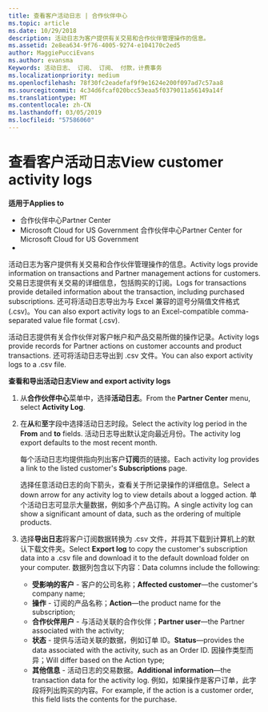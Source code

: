 ```yaml
---
title: 查看客户活动日志 | 合作伙伴中心
ms.topic: article
ms.date: 10/29/2018
description: 活动日志为客户提供有关交易和合作伙伴管理操作的信息。
ms.assetid: 2e8ea634-9f76-4005-9274-e104170c2ed5
author: MaggiePucciEvans
ms.author: evansma
Keywords: 活动日志、 订阅、 订阅、 付款，计费事务
ms.localizationpriority: medium
ms.openlocfilehash: 78f30fc2eadefaf9f9e1624e200f097ad7c57aa8
ms.sourcegitcommit: 4c34d6fcaf020bcc53eaa5f0379011a56149a14f
ms.translationtype: MT
ms.contentlocale: zh-CN
ms.lasthandoff: 03/05/2019
ms.locfileid: "57586060"
---
```

# <a name="view-customer-activity-logs"></a><span data-ttu-id="b67aa-104">查看客户活动日志</span><span class="sxs-lookup"><span data-stu-id="b67aa-104">View customer activity logs</span></span>

<span data-ttu-id="b67aa-105">**适用于**</span><span class="sxs-lookup"><span data-stu-id="b67aa-105">**Applies to**</span></span>

-  <span data-ttu-id="b67aa-106">合作伙伴中心</span><span class="sxs-lookup"><span data-stu-id="b67aa-106">Partner Center</span></span>
-  <span data-ttu-id="b67aa-107">Microsoft Cloud for US Government 合作伙伴中心</span><span class="sxs-lookup"><span data-stu-id="b67aa-107">Partner Center for Microsoft Cloud for US Government</span></span>
-  


<span data-ttu-id="b67aa-108">活动日志为客户提供有关交易和合作伙伴管理操作的信息。</span><span class="sxs-lookup"><span data-stu-id="b67aa-108">Activity logs provide information on transactions and Partner management actions for customers.</span></span> <span data-ttu-id="b67aa-109">交易日志提供有关交易的详细信息，包括购买的订阅。</span><span class="sxs-lookup"><span data-stu-id="b67aa-109">Logs for transactions provide detailed information about the transaction, including purchased subscriptions.</span></span> <span data-ttu-id="b67aa-110">还可将活动日志导出为与 Excel 兼容的逗号分隔值文件格式 (.csv)。</span><span class="sxs-lookup"><span data-stu-id="b67aa-110">You can also export activity logs to an Excel-compatible comma-separated value file format (.csv).</span></span>

<span data-ttu-id="b67aa-111">活动日志提供有关合作伙伴对客户帐户和产品交易所做的操作记录。</span><span class="sxs-lookup"><span data-stu-id="b67aa-111">Activity logs provide records for Partner actions on customer accounts and product transactions.</span></span> <span data-ttu-id="b67aa-112">还可将活动日志导出到 .csv 文件。</span><span class="sxs-lookup"><span data-stu-id="b67aa-112">You can also export activity logs to a .csv file.</span></span>

<span data-ttu-id="b67aa-113">**查看和导出活动日志**</span><span class="sxs-lookup"><span data-stu-id="b67aa-113">**View and export activity logs**</span></span>

1.  <span data-ttu-id="b67aa-114">从**合作伙伴中心**菜单中，选择**活动日志**。</span><span class="sxs-lookup"><span data-stu-id="b67aa-114">From the **Partner Center** menu, select **Activity Log**.</span></span>
2.  <span data-ttu-id="b67aa-115">在**从**和**至**字段中选择活动日志时段。</span><span class="sxs-lookup"><span data-stu-id="b67aa-115">Select the activity log period in the **From** and **to** fields.</span></span> <span data-ttu-id="b67aa-116">活动日志导出默认定向最近月份。</span><span class="sxs-lookup"><span data-stu-id="b67aa-116">The activity log export defaults to the most recent month.</span></span>

    <span data-ttu-id="b67aa-117">每个活动日志均提供指向列出客户**订阅**页的链接。</span><span class="sxs-lookup"><span data-stu-id="b67aa-117">Each activity log provides a link to the listed customer's **Subscriptions** page.</span></span>

    <span data-ttu-id="b67aa-118">选择任意活动日志的向下箭头，查看关于所记录操作的详细信息。</span><span class="sxs-lookup"><span data-stu-id="b67aa-118">Select a down arrow for any activity log to view details about a logged action.</span></span> <span data-ttu-id="b67aa-119">单个活动日志可显示大量数据，例如多个产品订购。</span><span class="sxs-lookup"><span data-stu-id="b67aa-119">A single activity log can show a significant amount of data, such as the ordering of multiple products.</span></span>

3.  <span data-ttu-id="b67aa-120">选择**导出日志**将客户订阅数据转换为 .csv 文件，并将其下载到计算机上的默认下载文件夹。</span><span class="sxs-lookup"><span data-stu-id="b67aa-120">Select **Export log** to copy the customer's subscription data into a .csv file and download it to the default download folder on your computer.</span></span> <span data-ttu-id="b67aa-121">数据列包含以下内容：</span><span class="sxs-lookup"><span data-stu-id="b67aa-121">Data columns include the following:</span></span>
    -   <span data-ttu-id="b67aa-122">**受影响的客户** - 客户的公司名称；</span><span class="sxs-lookup"><span data-stu-id="b67aa-122">**Affected customer**—the customer's company name;</span></span>
    -   <span data-ttu-id="b67aa-123">**操作** - 订阅的产品名称；</span><span class="sxs-lookup"><span data-stu-id="b67aa-123">**Action**—the product name for the subscription;</span></span>
    -   <span data-ttu-id="b67aa-124">**合作伙伴用户** - 与活动关联的合作伙伴；</span><span class="sxs-lookup"><span data-stu-id="b67aa-124">**Partner user**—the Partner associated with the activity;</span></span>
    -   <span data-ttu-id="b67aa-125">**状态** - 提供与活动关联的数据，例如订单 ID。</span><span class="sxs-lookup"><span data-stu-id="b67aa-125">**Status**—provides the data associated with the activity, such as an Order ID.</span></span> <span data-ttu-id="b67aa-126">因操作类型而异；</span><span class="sxs-lookup"><span data-stu-id="b67aa-126">Will differ based on the Action type;</span></span>
    -   <span data-ttu-id="b67aa-127">**其他信息** - 活动日志的交易数据。</span><span class="sxs-lookup"><span data-stu-id="b67aa-127">**Additional information**—the transaction data for the activity log.</span></span> <span data-ttu-id="b67aa-128">例如，如果操作是客户订单，此字段将列出购买的内容。</span><span class="sxs-lookup"><span data-stu-id="b67aa-128">For example, if the action is a customer order, this field lists the contents for the purchase.</span></span>

 

 



